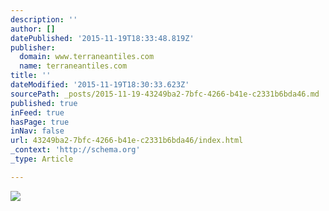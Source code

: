 ```yaml
---
description: ''
author: []
datePublished: '2015-11-19T18:33:48.819Z'
publisher:
  domain: www.terraneantiles.com
  name: terraneantiles.com
title: ''
dateModified: '2015-11-19T18:30:33.623Z'
sourcePath: _posts/2015-11-19-43249ba2-7bfc-4266-b41e-c2331b6bda46.md
published: true
inFeed: true
hasPage: true
inNav: false
url: 43249ba2-7bfc-4266-b41e-c2331b6bda46/index.html
_context: 'http://schema.org'
_type: Article

---
```

![](http://www.terraneantiles.com/wp-content/uploads/2015/10/silver-leaf-random-mix-mosaic-.jpg)
